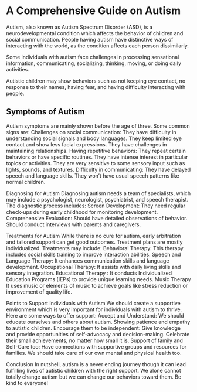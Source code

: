# A Comprehensive Guide on Autism

Autism, also known as Autism Spectrum Disorder (ASD), is a neurodevelopmental condition which affects the behavior of children  and social communication. People having autism have distinctive ways of interacting with the world, as the condition affects each person dissimilarly. 

Some individuals with autism face challenges in processing sensational information, communicating, socializing, thinking, moving, or doing daily activities. 

Autistic children may show behaviors such as not keeping eye contact, no response to their names, having fear, and having difficulty interacting with people.

## Symptoms of Autism
Autism symptoms are mainly shown before the age of three. Some common signs are:
Challenges on social communication:
They have difficulty in  understanding social signals and body languages.
They keep limited eye contact and show less facial expressions.
They have challenges in maintaining relationships.
Having repetitive behaviors:
They repeat certain behaviors or have specific routines.
They have intense interest in particular topics or activities.
They are very sensitive to some sensory input such as lights, sounds, and textures.
Difficulty in communicating:
They have delayed speech and language skills.
They won’t have usual speech patterns like normal children.

Diagnosing for Autism
Diagnosing autism needs a team of specialists, which may include a psychologist, neurologist, psychiatrist, and speech therapist.
The diagnostic process includes:
Screen Development:
They need regular check-ups during early childhood for monitoring development.
Comprehensive Evaluation:
Should have detailed observations of behavior.
Should conduct interviews with parents and caregivers.

Treatments for Autism
While there is no cure for autism, early arbitration and tailored support can get good outcomes. Treatment plans are mostly individualized. Treatments may include:
Behavioral Therapy:
This therapy includes social skills training to improve interaction abilities.
Speech and Language Therapy:
It enhances communication skills and language development.
Occupational Therapy:
It assists with daily living skills and sensory integration.
Educational Therapy :
It conducts Individualized Education Programs (IEPs) to provide unique learning needs.
Music Therapy 
It uses music or elements of music to achieve goals like stress reduction or improvement of quality life.



Points to Support Individuals with Autism
We should create a supportive environment which is very important for individuals with autism to thrive. Here are some ways to offer support:
Accept and Understand:
We should educate ourselves and others about autism.
Showing patience and empathy to autistic children.
Encourage them to be independent:
Give knowledge and provide opportunities of self-advocacy and decision-making.
Celebrate their small achievements, no matter how small it is.
Support of family and Self-Care too:
Have connections with supportive groups and resources for families.
We should take care of our own mental and physical health too.

Conclusion
In nutshell, autism is a never ending journey though it can lead fulfilling lives of autistic children with the right support. We alone cannot totally change autism but we can change our behaviors toward them.
Be kind to everyone!
